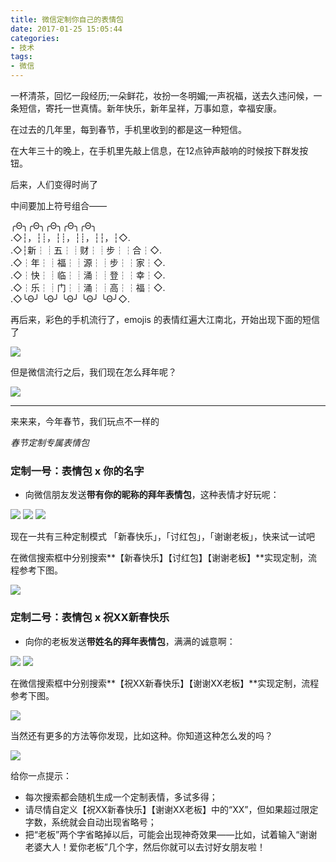 ```yaml
---
title: 微信定制你自己的表情包
date: 2017-01-25 15:05:44
categories: 
- 技术
tags: 
- 微信
---
```


一杯清茶，回忆一段经历;一朵鲜花，妆扮一冬明媚;一声祝福，送去久违问候，一条短信，寄托一世真情。新年快乐，新年呈祥，万事如意，幸福安康。

在过去的几年里，每到春节，手机里收到的都是这一种短信。

在大年三十的晚上，在手机里先敲上信息，在12点钟声敲响的时候按下群发按钮。

后来，人们变得时尚了

中间要加上符号组合——

╭Θ╮╭Θ╮╭Θ╮╭Θ╮╭Θ╮  
.◇┆，┆┊，┆┊，┆┊，┆┆，┆◇.  
.◇┆新┆┊五┆┊财┆┊步┆┆合┆◇.  
.◇┆年┆┊福┆┊源┆┊步┆┆家┆◇.  
.◇┆快┆┊临┆┊涌┆┊登┆┆幸┆◇.  
.◇┆乐┆┊门┆┊涌┆┊高┆┆福┆◇.  
.◇╰Θ╯ ╰Θ╯ ╰Θ╯ ╰Θ╯ ╰Θ╯◇.  

再后来，彩色的手机流行了，emojis 的表情红遍大江南北，开始出现下面的短信了

![](https://ww1.sinaimg.cn/mw690/006tNbRwgy1fc3hholcooj30e20p0tai.jpg)

但是微信流行之后，我们现在怎么拜年呢？

![](https://ww3.sinaimg.cn/large/006tNbRwgy1fc3hdxscbnj30jz08qdkg.jpg)

---

来来来，今年春节，我们玩点不一样的

*春节定制专属表情包*

### 定制一号：表情包 x 你的名字

* 向微信朋友发送**带有你的昵称的拜年表情包**，这种表情才好玩呢：

![](https://ww4.sinaimg.cn/mw690/006tNc79gy1fc3hwt32ucg306u078diz.gif) ![](https://ww1.sinaimg.cn/mw690/48910e01gy1fc3hyw0a4yg206s08642l.gif) ![](https://ww4.sinaimg.cn/mw690/006tNc79gy1fc3i48nuaeg306u07qwfy.gif)

现在一共有三种定制模式 「新春快乐」，「讨红包」，「谢谢老板」，快来试一试吧

在微信搜索框中分别搜索**【新春快乐】【讨红包】【谢谢老板】**实现定制，流程参考下图。 

![](https://ww3.sinaimg.cn/large/006tNc79gy1fc3ifp6t0ig30go0tnds5.gif)

### 定制二号：表情包 x 祝XX新春快乐

* 向你的老板发送**带姓名的拜年表情包**，满满的诚意啊：

![](https://ww4.sinaimg.cn/mw690/006tNc79gy1fc3i9lvy63g306007wmxw.gif) ![](https://ww2.sinaimg.cn/mw690/006tNc79gy1fc3icuxyymg306m082abq.gif)

在微信搜索框中分别搜索**【祝XX新春快乐】【谢谢XX老板】**实现定制，流程参考下图。

![](https://ww2.sinaimg.cn/large/006tNc79gy1fc3igalexbg30go0tnn63.gif)

当然还有更多的方法等你发现，比如这种。你知道这种怎么发的吗？

![](https://ww2.sinaimg.cn/large/006tNc79gy1fc3k3j96ucg307k06odh0.gif)

给你一点提示：

* 每次搜索都会随机生成一个定制表情，多试多得； 
* 请尽情自定义【祝XX新春快乐】【谢谢XX老板】中的“XX”，但如果超过限定字数，系统就会自动出现省略号； 
* 把“老板”两个字省略掉以后，可能会出现神奇效果——比如，试着输入“谢谢老婆大人！爱你老板”几个字，然后你就可以去讨好女朋友啦！

